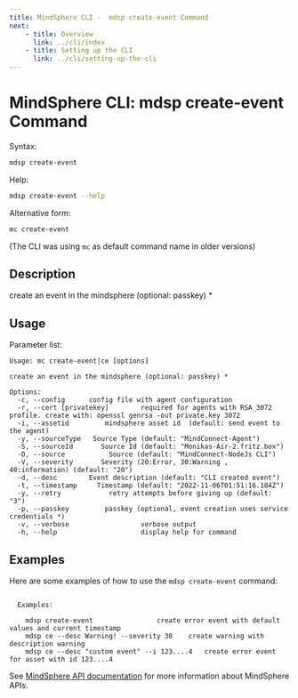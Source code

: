 ```yaml
---
title: MindSphere CLI -  mdsp create-event Command
next:
    - title: Overview
      link: ../cli/index
    - title: Setting up the CLI
      link: ../cli/setting-up-the-cli
---
```


# MindSphere CLI: mdsp create-event Command

Syntax:

```bash
mdsp create-event
```

Help:

```bash
mdsp create-event --help
```

Alternative form:

```bash
mc create-event
```

(The CLI was using `mc` as default command name in older versions)

## Description

create an event in the mindsphere (optional: passkey) *

## Usage

Parameter list:

```text
Usage: mc create-event|ce [options]

create an event in the mindsphere (optional: passkey) *

Options:
  -c, --config      config file with agent configuration
  -r, --cert [privatekey]        required for agents with RSA_3072 profile. create with: openssl genrsa -out private.key 3072
  -i, --assetid         mindsphere asset id  (default: send event to the agent)
  -y, --sourceType   Source Type (default: "MindConnect-Agent")
  -S, --sourceId       Source Id (default: "Monikas-Air-2.fritz.box")
  -O, --source           Source (default: "MindConnect-NodeJs CLI")
  -V, --severity       Severity (20:Error, 30:Warning , 40:information) (default: "20")
  -d, --desc        Event description (default: "CLI created event")
  -t, --timestamp     Timestamp (default: "2022-11-06T01:51:16.184Z")
  -y, --retry            retry attempts before giving up (default: "3")
  -p, --passkey         passkey (optional, event creation uses service credentials *)
  -v, --verbose                  verbose output
  -h, --help                     display help for command

```

## Examples

Here are some examples of how to use the `mdsp create-event` command:

```text

  Examples:

    mdsp create-event 				 create error event with default values and current timestamp
    mdsp ce --desc Warning! --severity 30 	 create warning with description warning
    mdsp ce --desc "custom event" --i 123....4 	 create error event for asset with id 123....4

```

See [MindSphere API documentation](https://documentation.mindsphere.io/MindSphere/apis/index.html) for more information about MindSphere APIs.
